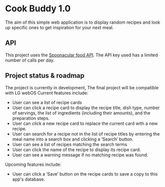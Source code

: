 # Cook Buddy 1.0

The aim of this simple web application is to display random recipes and look up specific ones to get inspiration for your next meal.

## API

This project uses the [Spoonacular food API](https://spoonacular.com/food-api).
The API key used has a limited number of calls per day.


## Project status & roadmap

The project is currently in development, The final project will be compatible with LG webOS
Current features include:

- User can see a list of recipe cards
- User can click a recipe card to display the recipe title, dish type, number of servings, the list of ingredients (including their amounts), and the preparation steps.
- User can click a new recipe card to replace the current card with a new recipe.
- User can search for a recipe not in the list of recipe titles by entering the meal name into a search box and clicking a ‘Search’ button.
- User can see a list of recipes matching the search terms
- User can click the name of the recipe to display its recipe card.
- User can see a warning message if no matching recipe was found.

Upcoming features include:

- User can click a ‘Save’ button on the recipe cards to save a copy to this app's database.

